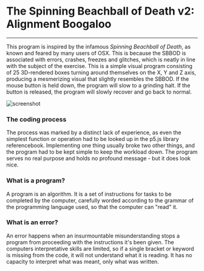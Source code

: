 # The Spinning Beachball of Death v2: Alignment Boogaloo
---
This program is inspired by the infamous *Spinning Beachball of Death*, as known
and feared by many users of OSX. This is because the SBBOD
is associated with errors, crashes, freezes and glitches, which is neatly
in line with the subject of the exercise. This is a simple visual program
consisting of 25 3D-rendered boxes turning around themselves on the X, Y and Z
axis, producing a mesmerizing visual that slightly resembles the SBBOD. If the
mouse button is held down, the program will slow to a grinding halt. If the button
is released, the program will slowly recover and go back to normal.

![screenshot](https://github.com/MagnusJMJ/APME/blob/master/miniex2/screenshot.gif)

### The coding process
The process was marked by a distinct lack of experience, as even the simplest
function or operation had to be looked up in the p5.js library referencebook.
Implementing one thing usually broke two other things, and the program had to
be kept simple to keep the workload down. The program serves no real purpose
and holds no profound message - but it does look nice.

### What is a program?
A program is an algorithm. It is a set of instructions for tasks to be
completed by the computer, carefully worded according to the grammar
of the programming language used, so that the computer can "read" it.

### What is an error?
An error happens when an insurmountable misunderstanding stops a program from
proceeding with the instructions it's been given.
The computers interpretative skills are limited, so if a single bracket or keyword
is missing from the code, it will not understand what it is reading. It has no
capacity to interpret what was meant, only what was written.
